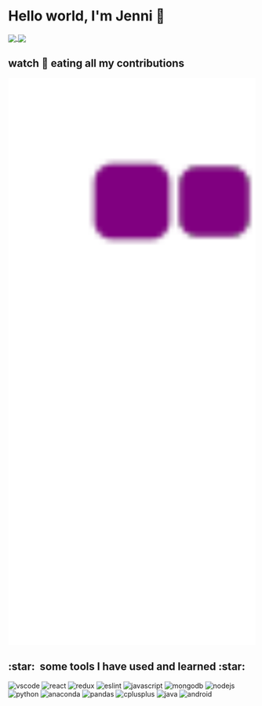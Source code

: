 # Hello world, I'm Jenni 👋

<div>
<a href="https://github.com/jenniaylis">
  <img align="center" src="https://github-readme-stats-sigma-five.vercel.app/api/top-langs/?username=jenjei&layout=compact&theme=buefy" height="160" />
</a>
<img src="https://github-readme-streak-stats.herokuapp.com/?user=jenjei&theme=buefy" height="160" align="center"></img>
</div>

<h2> watch 🐍 eating all my contributions </h2>
<img src="https://github.com/jenjei/jenjei/blob/output/github-contribution-grid-snake.gif" width="800"/>

<h2> :star: &nbsp;some tools I have used and learned :star: </h2>
<p align="left">
<img src="https://cdn.jsdelivr.net/gh/devicons/devicon/icons/vscode/vscode-original.svg" alt="vscode" title="Visual Studio Code" width="45" height="45"/>
<img src="https://cdn.jsdelivr.net/gh/devicons/devicon/icons/react/react-original.svg" alt="react" title="React" width="45" height="45"/>
<img src="https://cdn.jsdelivr.net/gh/devicons/devicon/icons/redux/redux-original.svg" alt="redux" title="Redux" width="45" height="45"/>
<img src="https://cdn.jsdelivr.net/gh/devicons/devicon/icons/eslint/eslint-original.svg" alt="eslint" title="ESLint" width="45" height="45"/>
<img src="https://cdn.jsdelivr.net/gh/devicons/devicon/icons/javascript/javascript-original.svg" alt="javascript" title="Javascript" width="45" height="45"/>
<img src="https://cdn.jsdelivr.net/gh/devicons/devicon/icons/mongodb/mongodb-original.svg" alt="mongodb" title="MongoDB" width="45" height="45"/>
<img src="https://cdn.jsdelivr.net/gh/devicons/devicon/icons/nodejs/nodejs-original.svg" alt="nodejs" title="NodeJS" width="45" height="45"/>
<img src="https://cdn.jsdelivr.net/gh/devicons/devicon/icons/python/python-original.svg" alt="python" title="Python" width="45" height="45"/>
<img src="https://cdn.jsdelivr.net/gh/devicons/devicon/icons/anaconda/anaconda-original.svg" alt="anaconda" title="Anaconda" width="45" height="45"/>
<img src="https://cdn.jsdelivr.net/gh/devicons/devicon/icons/pandas/pandas-original.svg" alt="pandas" title="Pandas" width="45" height="45"/>
<img src="https://cdn.jsdelivr.net/gh/devicons/devicon/icons/cplusplus/cplusplus-original.svg" alt="cplusplus" title="C++" width="45" height="45"/>
<img src="https://cdn.jsdelivr.net/gh/devicons/devicon/icons/java/java-original.svg" alt="java" title="Java" width="45" height="45"/>
<img src="https://cdn.jsdelivr.net/gh/devicons/devicon/icons/android/android-original.svg" alt="android" title="Android" width="45" height="45"/>
